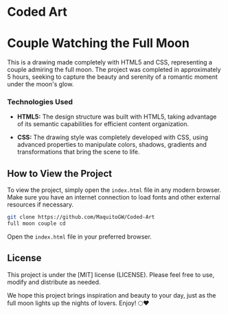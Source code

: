 # Coded Art
# Couple Watching the Full Moon

This is a drawing made completely with HTML5 and CSS, representing a couple admiring the full moon. The project was completed in approximately 5 hours, seeking to capture the beauty and serenity of a romantic moment under the moon's glow.

### Technologies Used

- **HTML5:** The design structure was built with HTML5, taking advantage of its semantic capabilities for efficient content organization.

- **CSS:** The drawing style was completely developed with CSS, using advanced properties to manipulate colors, shadows, gradients and transformations that bring the scene to life.

## How to View the Project

To view the project, simply open the `index.html` file in any modern browser. Make sure you have an internet connection to load fonts and other external resources if necessary.

```bash
git clone https://github.com/MaquitoGW/Coded-Art
full moon couple cd
```

Open the `index.html` file in your preferred browser.

## License

This project is under the [MIT] license (LICENSE). Please feel free to use, modify and distribute as needed.

We hope this project brings inspiration and beauty to your day, just as the full moon lights up the nights of lovers. Enjoy! 🌕❤️
